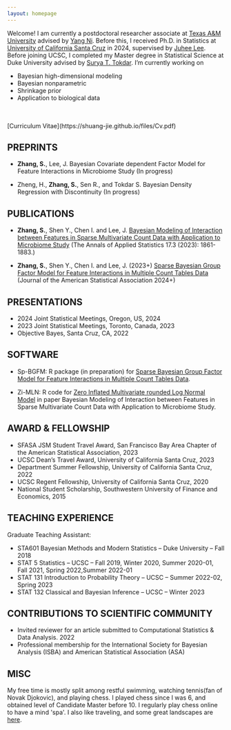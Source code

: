 ```yaml
---
layout: homepage
---
```


Welcome! I am currently a postdoctoral researcher associate at [Texas A&M University](https://stat.tamu.edu/) advised by [Yang Ni](https://nystat.github.io/yni/). Before this, I received Ph.D. in Statistics at [University of California Santa Cruz](https://www.ucsc.edu/) in 2024, supervised by [Juhee Lee](https://sites.google.com/ucsc.edu/juheelee/home?authuser=0). Before joining UCSC, I completed my Master degree in Statistical Science at Duke University advised by [Surya T. Tokdar](http://www2.stat.duke.edu/~st118/). I’m currently working on

- Bayesian high-dimensional modeling
- Bayesian nonparametric
- Shrinkage prior 
- Application to biological data
<br>
<br>
[Curriculum Vitae](https://shuang-jie.github.io/files/Cv.pdf)

## PREPRINTS

* **Zhang, S.**, Lee, J. Bayesian Covariate dependent Factor Model for Feature Interactions in Microbiome Study (In progress)

* Zheng, H., **Zhang, S.**, Sen R., and Tokdar S. Bayesian Density Regression with Discontinuity (In progress)


## PUBLICATIONS

* **Zhang, S.**, Shen Y., Chen I. and Lee, J. [Bayesian Modeling of Interaction between Features in Sparse Multivariate Count Data with Application to Microbiome Study](https://projecteuclid.org/journals/annals-of-applied-statistics/volume-17/issue-3/Bayesian-modeling-of-interaction-between-features-in-sparse-multivariate-count/10.1214/22-AOAS1690.full) (The Annals of Applied Statistics 17.3 (2023): 1861-1883.)
  
* **Zhang, S.**, Shen Y., Chen I. and Lee, J. (2023+) [Sparse Bayesian Group Factor Model for Feature Interactions in Multiple Count Tables Data](https://www.tandfonline.com/doi/full/10.1080/01621459.2025.2449721?src=exp-la) (Journal of the American Statistical Association 2024+) 

## PRESENTATIONS

* 2024 Joint Statistical Meetings, Oregon, US, 2024
* 2023 Joint Statistical Meetings, Toronto, Canada, 2023
* Objective Bayes, Santa Cruz, CA, 2022

## SOFTWARE

* Sp-BGFM: R package (in preparation) for [Sparse Bayesian Group Factor Model for Feature Interactions in Multiple Count Tables Data](https://github.com/Zsj950708/SP-BGFM). 

* Zi-MLN:  R code for [Zero Inflated Multivariate rounded Log Normal Model](https://github.com/Zsj950708/ZI-MLN) in paper Bayesian Modeling of Interaction between Features in Sparse Multivariate Count Data with Application to Microbiome Study. 

## AWARD & FELLOWSHIP

* SFASA JSM Student Travel Award, San Francisco Bay Area Chapter of the American Statistical Association, 2023
* UCSC Dean’s Travel Award, University of California Santa Cruz, 2023
* Department Summer Fellowship, University of California Santa Cruz, 2022
* UCSC Regent Fellowship, University of California Santa Cruz, 2020
* National Student Scholarship, Southwestern University of Finance and Economics, 2015

 
## TEACHING EXPERIENCE

Graduate Teaching Assistant:
* STA601 Bayesian Methods and Modern Statistics – Duke University – Fall 2018
* STAT 5 Statistics – UCSC – Fall 2019, Winter 2020, Summer 2020-01, Fall 2021, Spring 2022,Summer 2022-01
* STAT 131 Introduction to Probability Theory – UCSC – Summer 2022-02, Spring 2023
* STAT 132 Classical and Bayesian Inference – UCSC – Winter 2023
  
## CONTRIBUTIONS TO SCIENTIFIC COMMUNITY
* Invited reviewer for an article submitted to Computational Statistics & Data Analysis. 2022
* Professional membership for the International Society for Bayesian Analysis (ISBA) and American Statistical Association (ASA)

## MISC
My free time is mostly split among restful swimming, watching tennis(fan of Novak Djokovic), and playing chess. I played chess since I was 6, and obtained level of Candidate Master before 10. I regularly play chess online to have a mind 'spa'. I also like traveling, and some great landscapes are [here](./another-page.html).  



